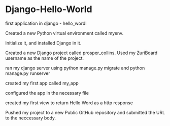 # Django-Hello-World
first application in django - hello_word!

Created a new Python virtual environment called myenv.

Initialize it, and installed Django in it.

Created a new Django project called prosper_collins. Used my ZuriBoard username as the name of the project.

ran my django server using python manage.py migrate and python manage.py runserver

created my first app called my_app 

configured the app in the necessary file

created my first view to return Hello Word as a http response

Pushed my project to a new Public GitHub repository and submitted the URL to the neccessary body.
